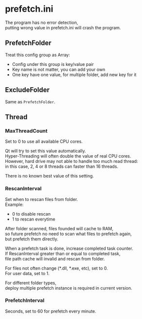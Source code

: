 # prefetch.ini

The program has no error detection,  
putting wrong value in prefetch.ini will crash the program.

## PrefetchFolder

Treat this config group as Array:  

- Config under this group is key/value pair
- Key name is not matter, you can add your own
- One key have one value, for multiple folder, add new key for it

## ExcludeFolder

Same as `PrefetchFolder`.

## Thread

### MaxThreadCount

Set to 0 to use all available CPU cores.

Qt will try to set this value automatically.  
Hyper-Threading will often double the value of real CPU cores.  
However, hard drive may not able to handle too much read thread:  
in this case, 2, 4 or 8 threads can faster than 16 threads.

There is no known best value of this setting.

### RescanInterval

Set when to rescan files from folder.  
Example:

- 0 to disable rescan
- 1 to rescan everytime

After folder scanned, files founded will cache to RAM,  
so future prefetch no need to scan what files to prefetch again,  
but prefetch them directly.

When a prefetch task is done, increase completed task counter.  
If RescanInterval greater than or equal to completed task,  
file path cache will invalid and rescan from folder.

For files not often change (*.dll, *.exe, etc), set to 0.  
For user data, set to 1.

For different folder types,  
deploy multiple prefetch instance is required in current version.

### PrefetchInterval

Seconds, set to 60 for prefetch every minute.
